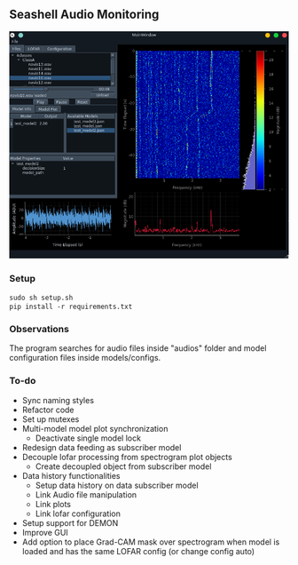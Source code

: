 ## Seashell Audio Monitoring

![Alt](/images/example.png "Title")

### Setup

```
sudo sh setup.sh
pip install -r requirements.txt
```

### Observations

The program searches for audio files inside "audios" folder and model configuration files inside models/configs.


### To-do

* Sync naming styles
* Refactor code
* Set up mutexes
* Multi-model model plot synchronization
  * Deactivate single model lock 
* Redesign data feeding as subscriber model
* Decouple lofar processing from spectrogram plot objects
  * Create decoupled object from subscriber model
* Data history functionalities 
  * Setup data history on data subscriber model
  * Link Audio file manipulation
  * Link plots
  * Link lofar configuration
* Setup support for DEMON
* Improve GUI
* Add option to place Grad-CAM mask over spectrogram when model is loaded and has the same LOFAR config (or change config auto)


